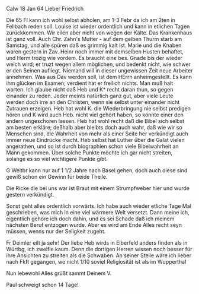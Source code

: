  Calw 18 Jan 64
Lieber Friedrich

Die 65 Fl kann ich wohl selbst abholen, am 1-3 Febr da ich am 2ten in Fellbach reden soll. Louise ist wieder ordentlich und kann in etlichen Tagen zurückkommen. Wir eilen aber nicht von wegen der Kälte. Das Krankenhaus ist ganz voll. Auch Chr. Zahn's Mutter - auf dem gelben Thurm starb am Samstag, und alle spüren daß es grimmig kalt ist. Marie und die Knaben waren gestern in Zav. Heinr noch immer mit demselben Husten behaftet, und Herm trozig wie vordem. Es braucht eine bes. Gnade bis der wieder weich wird; er truzt wegen allem möglichen, und bedenkt nicht, wie schwer er den Seinen aufliegt. Niemand will in dieser ungewissen Zeit neue Arbeiter annehmen. 
Was aus Dav werden soll, ist dem HErrn anheimgestellt. Es kann ihm glücken im Examen; verdient hat er freilich nichts. Man muß halt warten. 
Ich glaube nicht daß Heb und K<apff>* recht daran thun, so gegen einander zu reden. Jeder meints natürlich ganz gut, aber viele Leute werden doch irre an den Christen, wenn sie selbst unter einander nicht Zutrauen erzeigen. Heb hat wohl K. die Wiederbringung nie selbst predigen hören und K wird auch Heb. nicht viel gehört haben, so könnte einer den andern ungeschoren lassen. Heb hat wohl recht daß die Bibel sich selbst am besten erkläre; deßhalb aber bleibts doch auch wahr, daß wie wir so Menschen sind, die Wahrheit von mehr als einer Seite her verkündigt auch immer neue Eindrücke macht. Heb selbst hat Luther über die Galat vielen angerathen, und so ist durch biographien schon viele Bibelwahrheit an Mann gekommen. Über solche Punkte möchte ich gar nicht streiten, solange es so viel wichtigere Punkte gibt.

G Weitbr kann nur auf 1 1/2 Jahre nach Basel gehen, doch auch diese sind gewiß schon ein Gewinn für beide Theile.

Die Ricke die bei uns war ist Braut mit einem Strumpfweber hier und wurde gestern verkündigt.

Sonst geht alles ordentlich vorwärts. Ich habe auch wieder etliche Tage Mal geschrieben, was mich in eine viel wärmere Welt versetzt. Dann meine ich, eigentlich gehöre ich doch dahin, und es sei Schade daß ich meinem nächsten Beruf entzogen wurde. Aber es wird am Ende Alles recht seyn müssen, wenns nur der Seligkeit zugeht.

Fr Deimler eilt ja sehr! Der liebe Heb wirds in Elberfeld anders finden als in Würtbg, ich zweifle kaum. Denn die dortigen Herren wissen noch besser für ihre Ansichten zu streiten als die Schwaben. An seiner Stelle wäre ich lieber nach Fkft gegangen, wo nicht 1/10 soviel Religiosität ist als im Wupperthal

Nun lebewohl Alles grüßt sammt Deinem
 V.

Paul schweigt schon 14 Tage!
